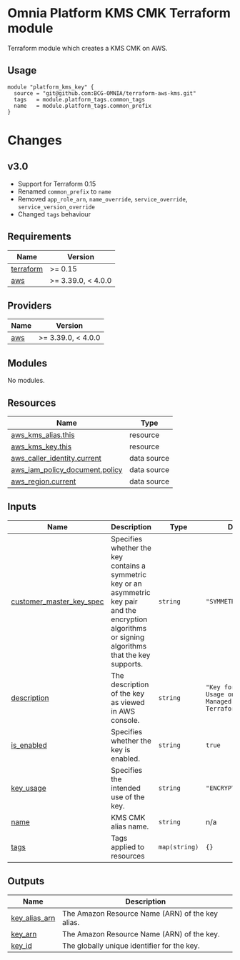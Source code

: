 # Omnia Platform KMS CMK Terraform module

Terraform module which creates a KMS CMK on AWS.

## Usage

```hcl
module "platform_kms_key" {
  source = "git@github.com:BCG-OMNIA/terraform-aws-kms.git"
  tags   = module.platform_tags.common_tags
  name   = module.platform_tags.common_prefix
}
```

# Changes

## v3.0

- Support for Terraform 0.15
- Renamed `common_prefix` to `name`
- Removed `app_role_arn`, `name_override`, `service_override`, `service_version_override`
- Changed `tags` behaviour

## Requirements

| Name | Version |
|------|---------|
| <a name="requirement_terraform"></a> [terraform](#requirement\_terraform) | >= 0.15 |
| <a name="requirement_aws"></a> [aws](#requirement\_aws) | >= 3.39.0, < 4.0.0 |

## Providers

| Name | Version |
|------|---------|
| <a name="provider_aws"></a> [aws](#provider\_aws) | >= 3.39.0, < 4.0.0 |

## Modules

No modules.

## Resources

| Name | Type |
|------|------|
| [aws_kms_alias.this](https://registry.terraform.io/providers/hashicorp/aws/latest/docs/resources/kms_alias) | resource |
| [aws_kms_key.this](https://registry.terraform.io/providers/hashicorp/aws/latest/docs/resources/kms_key) | resource |
| [aws_caller_identity.current](https://registry.terraform.io/providers/hashicorp/aws/latest/docs/data-sources/caller_identity) | data source |
| [aws_iam_policy_document.policy](https://registry.terraform.io/providers/hashicorp/aws/latest/docs/data-sources/iam_policy_document) | data source |
| [aws_region.current](https://registry.terraform.io/providers/hashicorp/aws/latest/docs/data-sources/region) | data source |

## Inputs

| Name | Description | Type | Default | Required |
|------|-------------|------|---------|:--------:|
| <a name="input_customer_master_key_spec"></a> [customer\_master\_key\_spec](#input\_customer\_master\_key\_spec) | Specifies whether the key contains a symmetric key or an asymmetric key pair and the encryption algorithms or signing algorithms that the key supports. | `string` | `"SYMMETRIC_DEFAULT"` | no |
| <a name="input_description"></a> [description](#input\_description) | The description of the key as viewed in AWS console. | `string` | `"Key for Product Usage on Platform Managed by Terraform"` | no |
| <a name="input_is_enabled"></a> [is\_enabled](#input\_is\_enabled) | Specifies whether the key is enabled. | `string` | `true` | no |
| <a name="input_key_usage"></a> [key\_usage](#input\_key\_usage) | Specifies the intended use of the key. | `string` | `"ENCRYPT_DECRYPT"` | no |
| <a name="input_name"></a> [name](#input\_name) | KMS CMK alias name. | `string` | n/a | yes |
| <a name="input_tags"></a> [tags](#input\_tags) | Tags applied to resources | `map(string)` | `{}` | no |

## Outputs

| Name | Description |
|------|-------------|
| <a name="output_key_alias_arn"></a> [key\_alias\_arn](#output\_key\_alias\_arn) | The Amazon Resource Name (ARN) of the key alias. |
| <a name="output_key_arn"></a> [key\_arn](#output\_key\_arn) | The Amazon Resource Name (ARN) of the key. |
| <a name="output_key_id"></a> [key\_id](#output\_key\_id) | The globally unique identifier for the key. |
